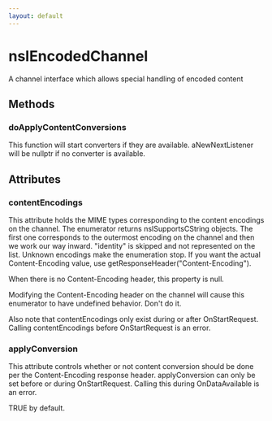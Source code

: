 ```yaml
---
layout: default
---
```


# nsIEncodedChannel #

A channel interface which allows special handling of encoded content


## Methods ##

### doApplyContentConversions ###

This function will start converters if they are available.
aNewNextListener will be nullptr if no converter is available.


## Attributes ##

### contentEncodings ###

This attribute holds the MIME types corresponding to the content
encodings on the channel.  The enumerator returns nsISupportsCString
objects.  The first one corresponds to the outermost encoding on the
channel and then we work our way inward.  "identity" is skipped and not
represented on the list.  Unknown encodings make the enumeration stop.
If you want the actual Content-Encoding value, use
getResponseHeader("Content-Encoding").

When there is no Content-Encoding header, this property is null.

Modifying the Content-Encoding header on the channel will cause
this enumerator to have undefined behavior.  Don't do it.

Also note that contentEncodings only exist during or after OnStartRequest.
Calling contentEncodings before OnStartRequest is an error.


### applyConversion ###

This attribute controls whether or not content conversion should be
done per the Content-Encoding response header.  applyConversion can only 
be set before or during OnStartRequest.  Calling this during 
OnDataAvailable is an error. 

TRUE by default.

